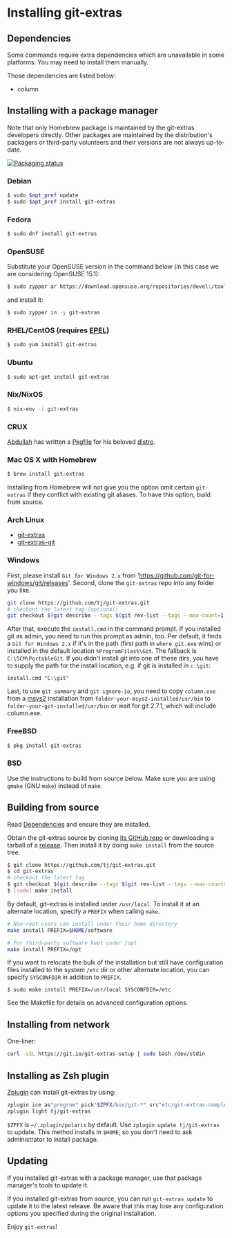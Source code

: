 # Installing git-extras

## Dependencies

Some commands require extra dependencies which are unavailable in some platforms.
You may need to install them manually.

Those dependencies are listed below:

* column

## Installing with a package manager

Note that only Homebrew package is maintained by the git-extras developers directly.
Other packages are maintained by the distribution's packagers or third-party volunteers
and their versions are not always up-to-date.

[![Packaging status](https://repology.org/badge/vertical-allrepos/git-extras.svg)](https://repology.org/project/git-extras/versions)

### Debian

```bash
$ sudo $apt_pref update
$ sudo $apt_pref install git-extras
```

### Fedora

```bash
$ sudo dnf install git-extras
```

### OpenSUSE

Substitute your OpenSUSE version in the command below (in this case we are considering OpenSUSE 15.1):
```bash
$ sudo zypper ar https://download.opensuse.org/repositories/devel:/tools:/scm/openSUSE_Leap_15.1/devel:tools:scm.repo
```

and install it:

```bash
$ sudo zypper in -y git-extras
```

### RHEL/CentOS (requires [EPEL](https://fedoraproject.org/wiki/EPEL))

```bash
$ sudo yum install git-extras
```

### Ubuntu

```bash
$ sudo apt-get install git-extras
```

### Nix/NixOS

```bash
$ nix-env -i git-extras
```

### CRUX

[Abdullah](https://github.com/AWAN) has written a [Pkgfile](https://abdullah.today/ports/git-extras/Pkgfile) for his beloved [distro](https://crux.nu).


### Mac OS X with Homebrew

```bash
$ brew install git-extras
```

Installing from Homebrew will not give you the option omit certain `git-extras` if they conflict with existing git aliases. To have this option, build from source.


### Arch Linux

* [git-extras](https://aur.archlinux.org/packages/git-extras/)
* [git-extras-git](https://aur.archlinux.org/packages/git-extras-git/)

### Windows

First, please install `Git for Windows 2.x` from 'https://github.com/git-for-windows/git/releases'.
Second, clone the `git-extras` repo into any folder you like.
```bash
git clone https://github.com/tj/git-extras.git
# checkout the latest tag (optional)
git checkout $(git describe --tags $(git rev-list --tags --max-count=1))
```

After that, execute the `install.cmd` in the command prompt. If you installed
git as admin, you need to run this prompt as admin, too. Per default, it finds
a `Git for Windows 2.x` if it's in the path (first path in `where git.exe` wins)
or installed in the default location `%ProgramFiles%\Git`. The fallback is
`C:\SCM\PortableGit`. If you didn't install git into one of these dirs, you have
to supply the path for the install location, e.g. if git is installed
in `c:\git`:

```batch
install.cmd "C:\git"
```

Last, to use `git summary` and `git ignore-io`, you need to copy
`column.exe` from a [msys2][1] installation from `folder-your-msys2-installed/usr/bin`
to `folder-your-git-installed/usr/bin` or wait for git 2.7.1, which will include column.exe.

### FreeBSD

```bash
$ pkg install git-extras
```

### BSD

Use the instructions to build from source below. Make sure you are using `gmake` (GNU `make`) instead of `make`.

## Building from source

Read [Dependencies](#dependencies) and ensure they are installed.

Obtain the git-extras source by cloning [its GitHub repo](https://github.com/tj/git-extras.git) or downloading a tarball of a [release](https://github.com/tj/git-extras/releases). Then install it by doing `make install` from the source tree.

```bash
$ git clone https://github.com/tj/git-extras.git
$ cd git-extras
# checkout the latest tag
$ git checkout $(git describe --tags $(git rev-list --tags --max-count=1))
$ [sudo] make install
```

By default, git-extras is installed under `/usr/local`. To install it at an
alternate location, specify a `PREFIX` when calling `make`.

```bash
# Non-root users can install under their home directory
make install PREFIX=$HOME/software

# For third-party software kept under /opt
make install PREFIX=/opt
```

If you want to relocate the bulk of the installation but still have configuration
files installed to the system `/etc` dir or other alternate location, you can
specify `SYSCONFDIR` in addition to `PREFIX`.

```
$ sudo make install PREFIX=/usr/local SYSCONFDIR=/etc
```

See the Makefile for details on advanced configuration options.

## Installing from network

One-liner:

```bash
curl -sSL https://git.io/git-extras-setup | sudo bash /dev/stdin
```

## Installing as Zsh plugin

[Zplugin](https://github.com/zdharma/zplugin) can install git-extras by using:

```zsh
zplugin ice as"program" pick"$ZPFX/bin/git-*" src"etc/git-extras-completion.zsh" make"PREFIX=$ZPFX"
zplugin light tj/git-extras
```

`$ZPFX` is `~/.zplugin/polaris` by default. Use `zplugin update tj/git-extras` to update.
This method installs in `$HOME`, so you don't need to ask administrator to install package.

## Updating

If you installed git-extras with a package manager, use that package manager's tools to update it.

If you installed git-extras from source, you can run `git-extras update` to update it to the latest release. Be aware that this may lose any configuration options you specified during the original installation.

Enjoy `git-extras`!

[1]: https://sourceforge.net/projects/msys2/
